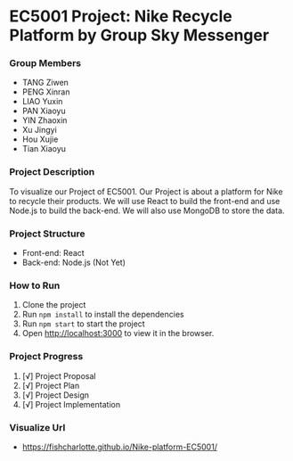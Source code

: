 # EC5001 Project: Nike Recycle Platform by Group Sky Messenger

### Group Members
- TANG Ziwen
- PENG Xinran
- LIAO Yuxin
- PAN Xiaoyu
- YIN Zhaoxin
- Xu Jingyi
- Hou Xujie
- Tian Xiaoyu

### Project Description
To visualize our Project of EC5001. Our Project is about a platform for Nike to recycle their products. We will use React to build the front-end and use Node.js to build the back-end. We will also use MongoDB to store the data.

### Project Structure
- Front-end: React
- Back-end: Node.js (Not Yet)

### How to Run
1. Clone the project
2. Run `npm install` to install the dependencies
3. Run `npm start` to start the project
4. Open [http://localhost:3000](http://localhost:3000) to view it in the browser.

### Project Progress
1. [√] Project Proposal
2. [√] Project Plan
3. [√] Project Design
4. [√] Project Implementation

### Visualize Url
- https://fishcharlotte.github.io/Nike-platform-EC5001/